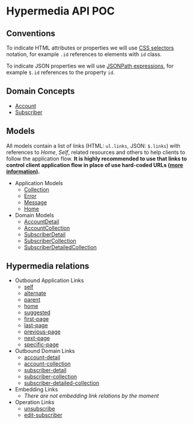 ﻿Hypermedia API POC
==================

Conventions
-----------

To indicate HTML attributes or properties we will use [CSS selectors](https://developer.mozilla.org/en-US/docs/Web/Guide/CSS/Getting_started/Selectors) notation, for example `.id` references to elements with `id` class.

To indicate JSON properties we will use [JSONPath expressions](http://goessner.net/articles/JsonPath/), for example `$.id` references to the property `id`. 

Domain Concepts
---------------

* [Account](concepts/Account.md)
* [Subscriber](concepts/Subscriber.md)

Models
------

All models contain a list of links (HTML: `ul.links`, JSON: `$.links`) with references to _Home_, _Self_, related resources and others to help clients to follow the application flow. **It is highly recommended to use that links to control client application flow in place of use hard-coded URLs ([more information](http://roy.gbiv.com/untangled/2008/rest-apis-must-be-hypertext-driven)).**

* Application Models
    * [Collection](models/Collection.md)
    * [Error](models/Error.md)
    * [Message](models/Message.md)
    * [Home](models/Home.md)
* Domain Models
    * [AccountDetail](models/AccountDetail.md)
    * [AccountCollection](models/AccountCollection.md)
    * [SubscriberDetail](models/SubscriberDetail.md)
    * [SubscriberCollection](models/SubscriberCollection.md)
    * [SubscriberDetailedCollection](models/SubscriberDetailedCollection.md)


Hypermedia relations
--------------------

* Outbound Application Links
    * [self](rels/self.md)
    * [alternate](rels/alternate.md) 
    * [parent](rels/parent.md)
    * [home](rels/home.md)
    * [suggested](rels/suggested.md)
    * [first-page](rels/first-page.md)
    * [last-page](rels/last-page.md)
    * [previous-page](rels/previous-page.md)
    * [next-page](rels/next-page.md)
    * [specific-page](rels/specific-page.md) 
* Outbound Domain Links
    * [account-detail](rels/account-detail.md)
    * [account-collection](rels/account-collection.md)
    * [subscriber-detail](rels/subscriber-detail.md)
    * [subscriber-collection](rels/subscriber-collection.md)
    * [subscriber-detailed-collection](rels/subscriber-detailed-collection.md)
* Embedding Links
    * _There are not embedding link relations by the moment_
* Operation Links
    * [unsubscribe](rels/unsubscribe.md)
    * [edit-subscriber](rels/edit-subscriber.md)


